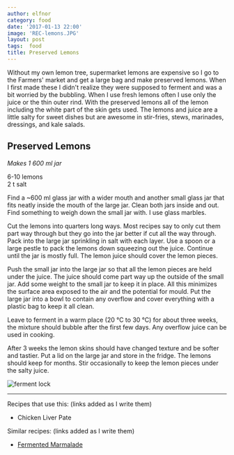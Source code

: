 ```yaml
---
author: elfnor
category: food
date: '2017-01-13 22:00'
image: 'REC-lemons.JPG'
layout: post
tags:  food
title: Preserved Lemons
---
```


Without my own lemon tree, supermarket lemons are expensive so I go to the Farmers\' market and get a large bag and make preserved lemons. When I first made these I didn\'t realize they were supposed to ferment and was a bit worried by the bubbling. When I use fresh lemons often I use only the juice or the thin outer rind. With the preserved lemons all of the lemon including the white part of the skin gets used. The lemons and juice are a little salty for sweet dishes but are awesome in stir-fries, stews, marinades, dressings, and kale salads.

## Preserved Lemons

*Makes 1 600 ml jar*

6-10 lemons\
2 t salt

Find a \~600 ml glass jar with a wider mouth and another small glass jar that fits neatly inside the mouth of the large jar. Clean both jars inside and out. Find something to weigh down the small jar with. I use glass marbles.

Cut the lemons into quarters long ways. Most recipes say to only cut them part way through but they go into the jar better if cut all the way through. Pack into the large jar sprinkling in salt with each layer. Use a spoon or a large pestle to pack the lemons down squeezing out the juice. Continue until the jar is mostly full. The lemon juice should cover the lemon pieces.

Push the small jar into the large jar so that all the lemon pieces are held under the juice. The juice should come part way up the outside of the small jar. Add some weight to the small jar to keep it in place. All this minimizes the surface area exposed to the air and the potential for mould. Put the large jar into a bowl to contain any overflow and cover everything with a plastic bag to keep it all clean.

Leave to ferment in a warm place (20 °C to 30 °C) for about three weeks, the mixture should bubble after the first few days. Any overflow juice can be used in cooking.

After 3 weeks the lemon skins should have changed texture and be softer and tastier. Put a lid on the large jar and store in the fridge. The lemons should keep for months. Stir occasionally to keep the lemon pieces under the salty juice.

![ferment lock](%7B%7B%20site.baseurl%20%7D%7D/images/REC-ferment_air_lock.png)

------------------------------------------------------------------------

Recipes that use this: (links added as I write them)

-   Chicken Liver Pate

Similar recipes: (links added as I write them)

-   [Fermented Marmalade](%7Bfilename%7DREC-fermented-marmalade.md)
